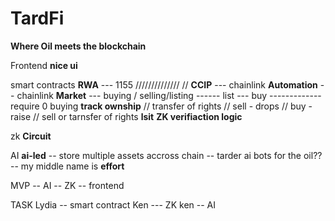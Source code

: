 # TardFi

**Where Oil meets the blockchain**

Frontend
**nice ui**

smart contracts
**RWA** --- 1155
//////////////
// 
**CCIP** --- chainlink 
**Automation** -- chainlink 
**Market** --- buying / selling/listing  ------ list --- buy  ------------- require 0 buying 
**track ownship**
// transfer of rights 
// sell - drops
// buy - raise
// sell or tarnsfer of rights 
**lsit**
**ZK verifiaction logic**

zk
**Circuit**

AI
**ai-led**
-- store multiple assets accross chain
-- tarder ai bots for the oil??
-- my middle name is **effort** 

MVP
-- AI
-- ZK
-- frontend 

TASK
Lydia -- smart contract
Ken --- ZK 
ken -- AI

